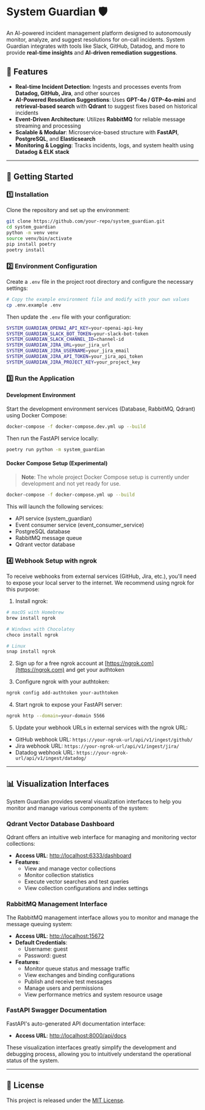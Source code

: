 # System Guardian 🛡️

An AI-powered incident management platform designed to autonomously monitor, analyze, and suggest resolutions for on-call incidents. System Guardian integrates with tools like Slack, GitHub, Datadog, and more to provide **real-time insights** and **AI-driven remediation suggestions**.

## 🌟 Features

- **Real-time Incident Detection**: Ingests and processes events from **Datadog, GitHub, Jira**, and other sources
- **AI-Powered Resolution Suggestions**: Uses **GPT-4o / GTP-4o-mini** and **retrieval-based search** with **Qdrant** to suggest fixes based on historical incidents
- **Event-Driven Architecture**: Utilizes **RabbitMQ** for reliable message streaming and processing
- **Scalable & Modular**: Microservice-based structure with **FastAPI**, **PostgreSQL**, and **Elasticsearch**
- **Monitoring & Logging**: Tracks incidents, logs, and system health using **Datadog & ELK stack**

---

## 🚀 Getting Started

### 1️⃣ Installation

Clone the repository and set up the environment:

```bash
git clone https://github.com/your-repo/system_guardian.git
cd system_guardian
python -m venv venv
source venv/bin/activate
pip install poetry
poetry install
```

### 2️⃣ Environment Configuration

Create a `.env` file in the project root directory and configure the necessary settings:

```bash
# Copy the example environment file and modify with your own values
cp .env.example .env
```

Then update the `.env` file with your configuration:

```bash
SYSTEM_GUARDIAN_OPENAI_API_KEY=your-openai-api-key
SYSTEM_GUARDIAN_SLACK_BOT_TOKEN=your-slack-bot-token
SYSTEM_GUARDIAN_SLACK_CHANNEL_ID=channel-id
SYSTEM_GUARDIAN_JIRA_URL=your_jira_url
SYSTEM_GUARDIAN_JIRA_USERNAME=your_jira_email
SYSTEM_GUARDIAN_JIRA_API_TOKEN=your_jira_api_token
SYSTEM_GUARDIAN_JIRA_PROJECT_KEY=your_project_key
```

### 3️⃣ Run the Application

#### Development Environment

Start the development environment services (Database, RabbitMQ, Qdrant) using Docker Compose:

```bash
docker-compose -f docker-compose.dev.yml up --build
```

Then run the FastAPI service locally:

```bash
poetry run python -m system_guardian
```

#### Docker Compose Setup (Experimental)

> **Note**: The whole project Docker Compose setup is currently under development and not yet ready for use. 

```bash
docker-compose -f docker-compose.yml up --build
```

This will launch the following services:
- API service (system_guardian)
- Event consumer service (event_consumer_service)
- PostgreSQL database
- RabbitMQ message queue
- Qdrant vector database

### 4️⃣ Webhook Setup with ngrok

To receive webhooks from external services (GitHub, Jira, etc.), you'll need to expose your local server to the internet. We recommend using ngrok for this purpose:

1. Install ngrok:
```bash
# macOS with Homebrew
brew install ngrok

# Windows with Chocolatey
choco install ngrok

# Linux
snap install ngrok
```

2. Sign up for a free ngrok account at [https://ngrok.com](https://ngrok.com) and get your authtoken

3. Configure ngrok with your authtoken:
```bash
ngrok config add-authtoken your-authtoken
```

4. Start ngrok to expose your FastAPI server:
```bash
ngrok http --domain=your-domain 5566
```

5. Update your webhook URLs in external services with the ngrok URL:
- GitHub webhook URL: `https://your-ngrok-url/api/v1/ingest/github/`
- Jira webhook URL: `https://your-ngrok-url/api/v1/ingest/jira/`
- Datadog webhook URL: `https://your-ngrok-url/api/v1/ingest/datadog/` 

---

## 📊 Visualization Interfaces

System Guardian provides several visualization interfaces to help you monitor and manage various components of the system:

### Qdrant Vector Database Dashboard

Qdrant offers an intuitive web interface for managing and monitoring vector collections:

- **Access URL**: [http://localhost:6333/dashboard](http://localhost:6333/dashboard)
- **Features**:
  - View and manage vector collections
  - Monitor collection statistics
  - Execute vector searches and test queries
  - View collection configurations and index settings

### RabbitMQ Management Interface

The RabbitMQ management interface allows you to monitor and manage the message queuing system:

- **Access URL**: [http://localhost:15672](http://localhost:15672)
- **Default Credentials**:
  - Username: guest
  - Password: guest
- **Features**:
  - Monitor queue status and message traffic
  - View exchanges and binding configurations
  - Publish and receive test messages
  - Manage users and permissions
  - View performance metrics and system resource usage

### FastAPI Swagger Documentation

FastAPI's auto-generated API documentation interface:

- **Access URL**: [http://localhost:8000/api/docs](http://localhost:8000/api/docs)

These visualization interfaces greatly simplify the development and debugging process, allowing you to intuitively understand the operational status of the system.

---

## 📄 License

This project is released under the [MIT License](LICENSE).


